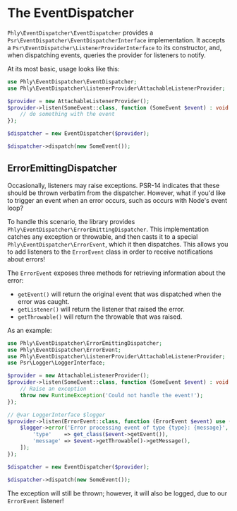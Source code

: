 # The EventDispatcher

`Phly\EventDispatcher\EventDispatcher` provides a
`Psr\EventDispatcher\EventDispatcherInterface` implementation. It accepts a
`Psr\EventDispatcher\ListenerProviderInterface` to its constructor, and, when
dispatching events, queries the provider for listeners to notify.

At its most basic, usage looks like this:

```php
use Phly\EventDispatcher\EventDispatcher;
use Phly\EventDispatcher\ListenerProvider\AttachableListenerProvider;

$provider = new AttachableListenerProvider();
$provider->listen(SomeEvent::class, function (SomeEvent $event) : void {
    // do something with the event
});

$dispatcher = new EventDispatcher($provider);

$dispatcher->dispatch(new SomeEvent());
```

## ErrorEmittingDispatcher

Occasionally, listeners may raise exceptions. PSR-14 indicates that these should
be thrown verbatim from the dispatcher. However, what if you'd like to trigger
an event when an error occurs, such as occurs with Node's event loop?

To handle this scenario, the library provides `Phly\EventDispatcher\ErrorEmittingDispatcher`.
This implementation catches any exception or throwable, and then casts it to a
special `Phly\EventDispatcher\ErrorEvent`, which it then  dispatches. This
allows you to add listeners to the `ErrorEvent` class in order to receive
notifications about errors!

The `ErrorEvent` exposes three methods for retrieving information about the
error:

- `getEvent()` will return the original event that was dispatched when the error
  was caught.
- `getListener()` will return the listener that raised the error.
- `getThrowable()` will return the throwable that was raised.

As an example:

```php
use Phly\EventDispatcher\ErrorEmittingDispatcher;
use Phly\EventDispatcher\ErrorEvent;
use Phly\EventDispatcher\ListenerProvider\AttachableListenerProvider;
use Psr\Logger\LoggerInterface;

$provider = new AttachableListenerProvider();
$provider->listen(SomeEvent::class, function (SomeEvent $event) : void {
    // Raise an exception
    throw new RuntimeException('Could not handle the event!');
});

// @var LoggerInterface $logger
$provider->listen(ErrorEvent::class, function (ErrorEvent $event) use ($logger) : void {
    $logger->error('Error processing event of type {type}: {message}', [
        'type'    => get_class($event->getEvent()),
        'message' => $event->getThrowable()->getMessage(),
    ]);
});

$dispatcher = new EventDispatcher($provider);

$dispatcher->dispatch(new SomeEvent());
```

The exception will still be thrown; however, it will also be logged, due to our
`ErrorEvent` listener!
